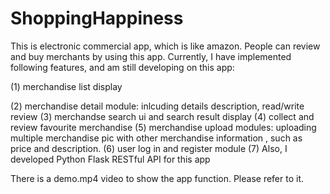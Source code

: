 # ShoppingHappiness

  This is electronic commercial app, which is like amazon. People can review and buy merchants by using this app. Currently, I have 
implemented following features, and am still developing on this app:

 (1) merchandise list display
 
 (2) merchandise detail module: inlcuding details description, read/write review
 (3) merchandse search ui and search result display
 (4) collect and review favourite merchandise 
 (5) merchandise upload modules: uploading multiple merchandise pic with other merchandise information , such as price and description. 
 (6) user log in and register module
 (7) Also, I developed Python Flask RESTful API for this app
 
 There is a demo.mp4 video to show the app function. Please refer to it.
